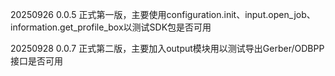 20250926 0.0.5 正式第一版，主要使用configuration.init、input.open_job、information.get_profile_box以测试SDK包是否可用

20250928 0.0.7 正式第二版，主要加入output模块用以测试导出Gerber/ODBPP接口是否可用
